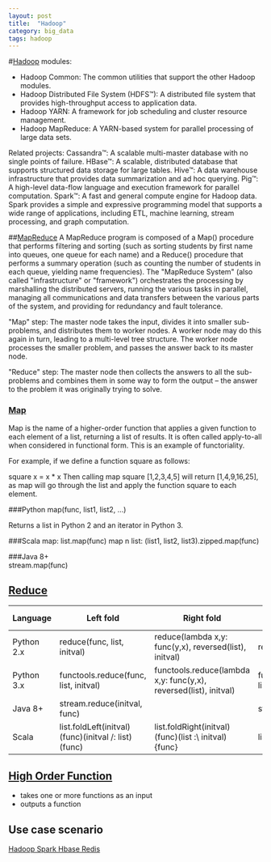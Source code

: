 ```yaml
---
layout: post
title:  "Hadoop"
category: big_data
tags: hadoop
---
```



#[Hadoop][hadoop_homepage] modules:
 * Hadoop Common: The common utilities that support the other Hadoop modules.
 * Hadoop Distributed File System (HDFS™): A distributed file system that provides high-throughput access to application data.
 * Hadoop YARN: A framework for job scheduling and cluster resource management.
 * Hadoop MapReduce: A YARN-based system for parallel processing of large data sets.

Related projects:
Cassandra™: A scalable multi-master database with no single points of failure.
HBase™: A scalable, distributed database that supports structured data storage for large tables.
Hive™: A data warehouse infrastructure that provides data summarization and ad hoc querying.
Pig™: A high-level data-flow language and execution framework for parallel computation.
Spark™: A fast and general compute engine for Hadoop data. Spark provides a simple and expressive programming model that supports a wide range of applications, including ETL, machine learning, stream processing, and graph computation.


##[MapReduce][MapReduce]
A MapReduce program is composed of a Map() procedure that performs filtering and sorting (such as sorting students by first name into queues, one queue for each name) and a Reduce() procedure that performs a summary operation (such as counting the number of students in each queue, yielding name frequencies). The "MapReduce System" (also called "infrastructure" or "framework") orchestrates the processing by marshalling the distributed servers, running the various tasks in parallel, managing all communications and data transfers between the various parts of the system, and providing for redundancy and fault tolerance.

"Map" step: The master node takes the input, divides it into smaller sub-problems, and distributes them to worker nodes. A worker node may do this again in turn, leading to a multi-level tree structure. The worker node processes the smaller problem, and passes the answer back to its master node.

"Reduce" step: The master node then collects the answers to all the sub-problems and combines them in some way to form the output – the answer to the problem it was originally trying to solve.


### [Map][Map_]
Map is the name of a higher-order function that applies a given function to each element of a list, returning a list of results. It is often called apply-to-all when considered in functional form. This is an example of functoriality.

For example, if we define a function square as follows:

square x = x * x
Then calling map square [1,2,3,4,5] will return [1,4,9,16,25], as map will go through the list and apply the function square to each element.

###Python 
map(func, list1, list2, ...)

Returns a list in Python 2 and an iterator in Python 3.

###Scala
map: list.map(func)
map n list: (list1, list2, list3).zipped.map(func)

###Java 8+	
stream.map(func)


## [Reduce][Reduce_]


|Language|Left fold |Right fold| Left fold without initial value  | Right fold Right fold  |   
|---|---|---|---|---|
|Python 2.x |reduce(func, list, initval)	  |   reduce(lambda x,y: func(y,x), reversed(list), initval)|reduce(func, list)	  | reduce(lambda x,y: func(y,x), reversed(list)) |
|Python 3.x	 | functools.reduce(func, list, initval) | functools.reduce(lambda x,y: func(y,x), reversed(list), initval) | functools.reduce(func, list)|functools.reduce(lambda x,y: func(y,x), reversed(list))|
|Java 8+|stream.reduce(initval, func)   |   | stream.reduce(func)  | |
|Scala| list.foldLeft(initval)(func)(initval /: list)(func)|list.foldRight(initval)(func)(list :\ initval){func}|list.reduceLeft(func)|list.reduceRight(func)|






## [High Order Function][Higher-order_function]
 * takes one or more functions as an input
 * outputs a function


## Use case scenario
[Hadoop Spark Hbase Redis ][hadoop_spark_hbase_redis] 

[hadoop_homepage]: http://hadoop.apache.org/
[MapReduce]: http://en.wikipedia.org/wiki/MapReduce
[Map_]: http://en.wikipedia.org/wiki/Map_(higher-order_function)
[Reduce_]: http://en.wikipedia.org/wiki/Reduce_(higher-order_function)
[Higher-order_function]: http://en.wikipedia.org/wiki/Higher-order_function
[hadoop_spark_hbase_redis]: http://datainsight.blog.51cto.com/8987355/1426538
